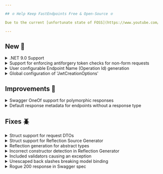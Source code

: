 ```yaml
---

## ❇️ Help Keep FastEndpoints Free & Open-Source ❇️

Due to the current [unfortunate state of FOSS](https://www.youtube.com/watch?v=H96Va36xbvo), please consider [becoming a sponsor](https://opencollective.com/fast-endpoints) and help us beat the odds to keep the project alive and free for everyone.

---
```


<!-- <details><summary>title text</summary></details> -->

## New 🎉

<details><summary>.NET 9.0 Support</summary>

Migration to .NET 9.0 SDK is now complete. You can now target `net9.0` sdk without any issues.

</details>

<details><summary>Support for enforcing antiforgery token checks for non-form requests</summary>

The antiforgery middleware can now be configured to check antiforgery tokens for any content-type by configuring it like so:

```csharp
app.UseAntiforgeryFE(additionalContentTypes: ["application/json"])
```

</details>

<details><summary>User configurable Endpoint Name (Operation Id) generation</summary>

The endpoint name generation logic can now be overriden at a global level like so:

```csharp
app.UseFastEndpoints(
       c => c.Endpoints.NameGenerator =
                ctx =>
                {
                    return ctx.EndpointType.Name.TrimEnd("Endpoint");
                })
```

</details>

<details><summary>Global configuration of 'JwtCreationOptions'</summary>

You can now configure `JwtCreationOptions` once globally like so:

```csharp
bld.Services.Configure<JwtCreationOptions>(
       o =>
       {
           o.SigningKey = "...";
           o.Audience = "...";
           o.Issuer = "...";
       })
```

and only specify just the relevant settings that are needed to be set during token creation like so.

```csharp
var token = JwtBearer.CreateToken(
    o =>
    {
        o.ExpireAt = DateTime.UtcNow.AddHours(1);
        o.User.Claims.Add(("UserId", "001"));
    });
```

If you need to override any of the globally specified settings, that can be done during token creation as well as what's supplied to the `CreateToken(o=> ...)` method is a deeply cloned instance independant of the global instance.

</details>

## Improvements 🚀

<details><summary>Swagger OneOf support for polymorphic responses</summary>

When enabling `OneOf` for polymorphism like the following:

```csharp
.SwaggerDocument(c => c.UseOneOfForPolymorphism = true)
```

The correct response swagger spec is not generated by NSwag by default. As requested by #807, the correct spec will now be generated.

</details>

<details><summary>Default response metadata for endpoints without a response type</summary>

Previously, if the endpoint doesn't define a particular response DTO type, a default produces 200 response metadata was being added which resulted in swagger spec like the following:

```json
"responses": { 
  "200": { 
    "description": "Success", 
    "content": { 
      "text/plain": { 
        "schema": {} 
      }, 
      "application/json": { 
        "schema": {} 
      } 
    } 
  }
```

Even though it's not incorrect, it can cause issues in some cases such as for TS client generation. From now on if the endpoint doesn't specify a response DTO type, a 204 - No Content produces metadata would be added by default which results in more correct swagger spec such as the following:

```json
"responses": { 
  "204": { 
    "description": "No Content" 
  }
}
```

</details>

## Fixes 🪲

<details><summary>Struct support for request DTOs</summary>

Adding the new reflection source generator broke support for struct types to be used for request DTOs, which has been corrected in this release.

</details>

<details><summary>Struct support for Reflection Source Generator</summary>

The reflection generator was not generating the correct source for unboxing value types.

</details>

<details><summary>Reflection generation for abstract types</summary>

The reflection generator was trying to generate code for deeply nested abstract types, which has now been fixed.

</details>

<details><summary>Incorrect constructor detection in Reflection Generator</summary>

The reflection generator was wrongly detecting constructors from base types instead of just stopping at the top most level.

</details>

<details><summary>Included validators causing an exception</summary>

There was a regression in the validation schema processor which resulted in included fluent validators causing an exception at the time of generating the swagger spec.

</details>

<details><summary>Unescaped back slashes breaking model binding</summary>

Incorrectly unescaped parameter values from the client was causing model binding failures which has been now corrected. 

</details>

<details><summary>Rogue 200 response in Swagger spec</summary>

Due to a known bug in the .NET 9.0 SDK, a rogue 200 response metadata was being added to endpoints if the endpoints response DTO type is an `IResult` type and it's not s 200 status code. A workaround has been put in place to prevent that from happening.

</details>

<!-- ## Minor Breaking Changes ⚠️ -->